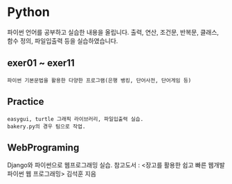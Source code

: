 # Python

파이썬 언어를 공부하고 실습한 내용을 올립니다.
출력, 연산, 조건문, 반복문, 클래스, 함수 정의, 파일입출력 등을 실습하였습니다.

## exer01 ~ exer11

    파이썬 기본문법을 활용한 다양한 프로그램(은행 뱅킹, 단어사전, 단어게임 등) 

## Practice

    easygui, turtle 그래픽 라이브러리, 파일입출력 실습. 
    bakery.py의 경우 팀으로 작업. 

## WebPrograming

Django와 파이썬으로 웹프로그래밍 실습. 
참고도서 : <장고를 활용한 쉽고 빠른 웹개발 파이썬 웹 프로그래밍> 김석훈 지음 
